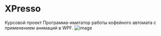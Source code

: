 # XPresso
Курсовой проект
Программа-имитатор работы кофейного автомата с применением анимаций в WPF.
![image](https://github.com/ladn00/XPresso/assets/124509186/4ec82fce-4a3e-43a4-a2ec-6b83cd85f037)
